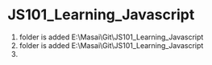 # JS101_Learning_Javascript
1. folder is added
E:\Masai\Git\JS101_Learning_Javascript
2. folder is added 
 E:\Masai\Git\JS101_Learning_Javascript
3. 
